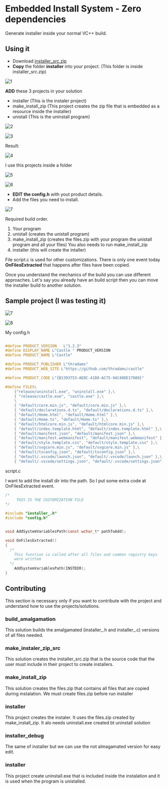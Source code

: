 # Embedded Install System - Zero dependencies

Generate installer inside your normal VC++ build.

## Using it

 * Download [installer_src.zip](installer/installer_src.zip)
 * **Copy** the folder **installer** into your project. 
   (This folder is inside installer_src.zip)

![1](i1.png)

 **ADD** these 3 projects in your solution
 
 * installer (This is the instaler project)
 * make_install_zip  (This project creates the zip file that is embedded as a resource inside the installer)
 * unistall (This is the uninstall program)

![2](i2.png)

![3](i3.png)

Result:

![4](i4.png)

I use this projects inside a folder

![5](i5.png)

![6](i6.png)


* **EDIT the config.h** with yout product details. 
* Add the files you need to install.


![7](i7.png)


Required build order.

 1) Your program
 2) unistall (creates the unistall program)
 3) make_install_zip (creates the files.zip with your program the unistall program and all your files)
   You also needs to run make_install_zip
 4) installer (this will create the intaller)

File script.c is used for other customizations. 
There is only one event today **OnFilesExtracted** that happens after files have been copied. 

Once you understand the mechanics of the build you can use different approaches. Let's say
you already have an build script then you can move the installer build to another solution.

## Sample project (I was testing it)

![7](screenshot.png)

![8](screenshot2.png)

My config.h
```cpp

#define PRODUCT_VERSION   L"1.2.3"
#define DISPLAY_NAME L"Castle " PRODUCT_VERSION
#define PRODUCT_NAME L"Castle"

#define PRODUCT_PUBLISHER L"thradams"
#define PRODUCT_WEB_SITE L"https://github.com/thradams/castle"

#define PRODUCT_CODE L"{B1393753-AE0C-41D0-AC75-94C40DE17989}"

#define FILES\
    {"release/uninstall.exe", "uninstall.exe" },\
    { "release/castle.exe", "castle.exe" },\
    \
    { "default/core.min.js", "default/core.min.js" },\
    { "default/declarations.d.ts", "default/declarations.d.ts" },\
    { "default/Home.html", "default/Home.html" },\
    { "default/Home.ts", "default/Home.ts" },\
    { "default/htmlcore.min.js", "default/htmlcore.min.js" },\
    { "default/index.template.html", "default/index.template.html" },\
    { "default/manifest.json", "default/manifest.json" },\
    { "default/manifest.webmanifest", "default/manifest.webmanifest" },\
    { "default/style.template.css", "default/style.template.css" },\
    { "default/svgcore.min.js", "default/svgcore.min.js" },\
    { "default/tsconfig.json", "default/tsconfig.json" },\
    { "default/.vscode/launch.json", "default/.vscode/launch.json" },\
    { "default/.vscode/settings.json", "default/.vscode/settings.json" }
 ```

script.c

I want to add the install dir into the path. So I put some extra code
at OnFilesExtracted event.

```c
/*
     THIS IS THE CUSTOMIZATION FILE
*/

#include "installer_.h"
#include "config.h"


void AddSystemVariablesPath(const wchar_t* pathToAdd);

void OnFilesExtracted()
{
  /*
    This function is called after all files and common registry keys
    were writtem    
  */
    AddSystemVariablesPath(INSTDIR);
}
```
## Contributing

This section is necessary only if you want to contribute with the project and understand
how to use the projects/solutions.

### build_amalgamation
 This solution builds the amalgamated (installer_.h and installer_.c) versions of all files needed.
 
 ### make_instaler_zip_src
 This solution creates the installer_src.zip that is the source code that the user must  include in their project to create installers.
 
 ### make_install_zip
 This solution creates the files.zip that contains all files that are copied during instalation. We must create files.zip before run installer
 
 ### installer
   This project creates the instaler. It uses the files.zip created by make_install_zip. It alo needs uninstall.exe created bt uninstall solution
 
 ### installer_debug
   The same of installer but we can use the not almagamated version for easy edit.
 
 ### installer
   This project create uninstall.exe that is included inside the instalation and it is used when the program is unistalled.
   
